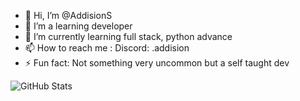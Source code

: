 - 👋 Hi, I’m @AddisionS
- 👀 I’m a learning developer
- 🌱 I’m currently learning full stack, python advance
- 📫 How to reach me : Discord: .addision
- ⚡ Fun fact: Not something very uncommon but a self taught dev

![GitHub Stats](https://github-readme-stats.vercel.app/api?username=AddisionS&theme=tokyonight)

